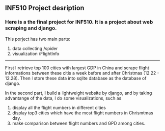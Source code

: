 ## INF510 Project desription

### Here is a the final project for INF510. It is a project about web scraping and django.

This porject has two main parts:
1. data collecting  /spider
2. visualization    /FlightInfo


***

First I retrieve top 100 cities with largest GDP in China and scrape flight  informations between these citis a week before and after Christmas (12.22 - 12.28). Then I store these data into sqlite database as the database of django.



In the second part, I build a lightweight website by django, and by taking advantange of the data, I do some visualizations, such as
1. display all the flight numbers in different cities
2. display top3 cities which have the most flight numbers in Chrismtmas day.
3. make comparison between flight numbers and GPD among cities.
